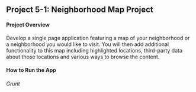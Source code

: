 ## Project 5-1: Neighborhood Map Project


#### Project Overview

Develop a single page application featuring a map of your neighborhood or a neighborhood you would like to visit. You will then add additional functionality to this map including highlighted locations, third-party data about those locations and various ways to browse the content.


#### How to Run the App

###### Grunt
